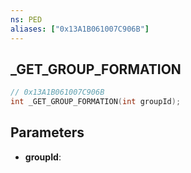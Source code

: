 ```yaml
---
ns: PED
aliases: ["0x13A1B061007C906B"]
---
```

## _GET_GROUP_FORMATION

```c
// 0x13A1B061007C906B
int _GET_GROUP_FORMATION(int groupId);
```

## Parameters
* **groupId**:
